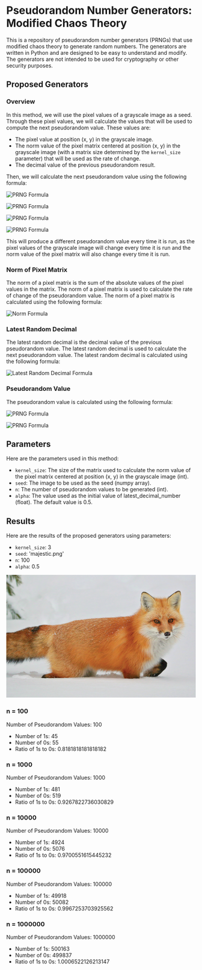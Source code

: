 # Pseudorandom Number Generators: Modified Chaos Theory

This is a repository of pseudorandom number generators (PRNGs) that use modified chaos theory to generate random numbers. The generators are written in Python and are designed to be easy to understand and modify. The generators are not intended to be used for cryptography or other security purposes.

## Proposed Generators

### Overview

In this method, we will use the pixel values of a grayscale image as a seed. Through these pixel values, we will calculate the values that will be used to compute the next pseudorandom value. These values are:

- The pixel value at position (x, y) in the grayscale image.
- The norm value of the pixel matrix centered at position (x, y) in the grayscale image (with a matrix size determined by the `kernel_size` parameter) that will be used as the rate of change.
- The decimal value of the previous pseudorandom result.

Then, we will calculate the next pseudorandom value using the following formula:

![PRNG Formula](https://latex.codecogs.com/png.image?\dpi{110}\text{PRNG}_{i}&space;=&space;\text{Rate}_{i}&space;\times&space;\text{Pixel}_{i}&space;\times&space;\text{LatestRandomDecimal}_{i})

![PRNG Formula](https://latex.codecogs.com/png.image?\dpi{110}\bg{white}\text{PRNG}_{i}&space;=&space;\text{Rate}_{i}&space;\times&space;\text{Pixel}_{i}&space;\times&space;\text{LatestRandomDecimal}_{i})

![PRNG Formula](https://latex.codecogs.com/png.image?\dpi{110}\bg{black}\text{PRNG}_{i}&space;=&space;\text{Rate}_{i}&space;\times&space;\text{Pixel}_{i}&space;\times&space;\text{LatestRandomDecimal}_{i})

![PRNG Formula](<https://latex.codecogs.com/svg.image?\bg{black}\text{PRNG}_{i}&space;=&space;\text{Rate}_{i}&space;\times&space;\text{Pixel}_{i}&space;\times&space;(\text{PRNG}_{i-1}&space;-&space;\text{round(PRNG)}_{i-1})>)

This will produce a different pseudorandom value every time it is run, as the pixel values of the grayscale image will change every time it is run and the norm value of the pixel matrix will also change every time it is run.

### Norm of Pixel Matrix

The norm of a pixel matrix is the sum of the absolute values of the pixel values in the matrix. The norm of a pixel matrix is used to calculate the rate of change of the pseudorandom value. The norm of a pixel matrix is calculated using the following formula:

![Norm Formula](https://latex.codecogs.com/svg.image?\text{Norm}_{i}&space;=&space;\sum_{j=1}^{n}&space;\left&space;|&space;\text{Pixel}_{i}&space;\right&space;|)

### Latest Random Decimal

The latest random decimal is the decimal value of the previous pseudorandom value. The latest random decimal is used to calculate the next pseudorandom value. The latest random decimal is calculated using the following formula:

![Latest Random Decimal Formula](<https://latex.codecogs.com/svg.image?\text{LatestRandomDecimal}_{i}&space;=&space;\text{PRNG}_{i-1}&space;-&space;\text{round(PRNG)}_{i-1}>)

### Pseudorandom Value

The pseudorandom value is calculated using the following formula:

![PRNG Formula](https://latex.codecogs.com/svg.image?\text{PRNG}_{i}&space;=&space;\text{Rate}_{i}&space;\times&space;\text{Pixel}_{i}&space;\times&space;\text{LatestRandomDecimal}_{i})

![PRNG Formula](<https://latex.codecogs.com/svg.image?\text{PRNG}_{i}&space;=&space;\text{Rate}_{i}&space;\times&space;\text{Pixel}_{i}&space;\times&space;(\text{PRNG}_{i-1}&space;-&space;\text{round(PRNG)}_{i-1})>)

## Parameters

Here are the parameters used in this method:

- `kernel_size`: The size of the matrix used to calculate the norm value of the pixel matrix centered at position (x, y) in the grayscale image (int).
- `seed`: The image to be used as the seed (numpy array).
- `n`: The number of pseudorandom values to be generated (int).
- `alpha`: The value used as the initial value of latest_decimal_number (float). The default value is 0.5.

## Results

Here are the results of the proposed generators using parameters:

- `kernel_size`: 3
- `seed`: 'majestic.png'
- `n`: 100
- `alpha`: 0.5

![](./majestic.png)

### n = 100

Number of Pseudorandom Values: 100

- Number of 1s: 45
- Number of 0s: 55
- Ratio of 1s to 0s: 0.8181818181818182

### n = 1000

Number of Pseudorandom Values: 1000

- Number of 1s: 481
- Number of 0s: 519
- Ratio of 1s to 0s: 0.9267822736030829

### n = 10000

Number of Pseudorandom Values: 10000

- Number of 1s: 4924
- Number of 0s: 5076
- Ratio of 1s to 0s: 0.9700551615445232

### n = 100000

Number of Pseudorandom Values: 100000

- Number of 1s: 49918
- Number of 0s: 50082
- Ratio of 1s to 0s: 0.9967253703925562

### n = 1000000

Number of Pseudorandom Values: 1000000

- Number of 1s: 500163
- Number of 0s: 499837
- Ratio of 1s to 0s: 1.0006522126213147
